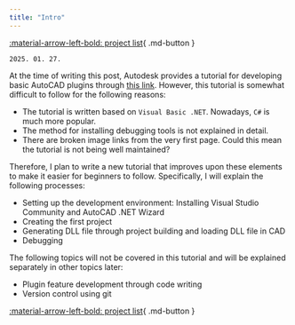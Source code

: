 ```yaml
---
title: "Intro"
---
```


[:material-arrow-left-bold: project list](../../index.md){ .md-button }  

`2025. 01. 27.`

At the time of writing this post, Autodesk provides a tutorial for developing basic AutoCAD plugins through [this link](https://www.autodesk.com/support/technical/article/caas/tsarticles/ts/6kRFCS0mCalWLwAOpP9pNT.html). However, this tutorial is somewhat difficult to follow for the following reasons:

- The tutorial is written based on `Visual Basic .NET`. Nowadays, `C#` is much more popular.
- The method for installing debugging tools is not explained in detail.
- There are broken image links from the very first page. Could this mean the tutorial is not being well maintained?

Therefore, I plan to write a new tutorial that improves upon these elements to make it easier for beginners to follow. Specifically, I will explain the following processes:

- Setting up the development environment: Installing Visual Studio Community and AutoCAD .NET Wizard
- Creating the first project
- Generating DLL file through project building and loading DLL file in CAD
- Debugging

The following topics will not be covered in this tutorial and will be explained separately in other topics later:

- Plugin feature development through code writing
- Version control using git

[:material-arrow-left-bold: project list](../../index.md){ .md-button }  
